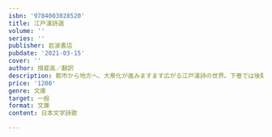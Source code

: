 ```yaml
---
isbn: '9784003028520'
title: 江戸漢詩選
volume: ''
series: ''
publisher: 岩波書店
pubdate: '2021-03-15'
cover: ''
author: 揖斐高／翻訳
description: 都市から地方へ、大衆化が進みますます広がる江戸漢詩の世界。下巻では後期以降の百六十首を編む。(全二冊)
price: '1200'
genre: 文庫
target: 一般
format: 文庫
content: 日本文学詩歌

---
```

